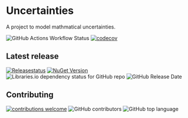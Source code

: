 # Uncertainties
A project to model mathmatical uncertainties.

![GitHub Actions Workflow Status](https://github.com/MagmaWorks/Uncertainties/actions/workflows/on-merge-to-main.yml/badge.svg)
[![codecov](https://codecov.io/gh/MagmaWorks/Uncertainties/graph/badge.svg)](https://codecov.io/gh/MagmaWorks/Uncertainties)

## Latest release
[![Releasestatus](https://github.com/MagmaWorks/Uncertainties/actions/workflows/on-release.yml/badge.svg)](https://github.com/MagmaWorks/Uncertainties/releases)
[![NuGet Version](https://img.shields.io/nuget/v/MagmaWorks.Uncertainties)](https://www.nuget.org/packages/MagmaWorks.Uncertainties)
![Libraries.io dependency status for GitHub repo](https://img.shields.io/librariesio/github/MagmaWorks/Uncertainties)
![GitHub Release Date](https://img.shields.io/github/release-date/MagmaWorks/Uncertainties)


## Contributing 
[![contributions welcome](https://img.shields.io/badge/contributions-welcome-brightgreen.svg?style=flat)](https://github.com/MagmaWorks/Uncertainties/issues)
![GitHub contributors](https://img.shields.io/github/contributors/MagmaWorks/Uncertainties)
![GitHub top language](https://img.shields.io/github/languages/top/MagmaWorks/Uncertainties)
